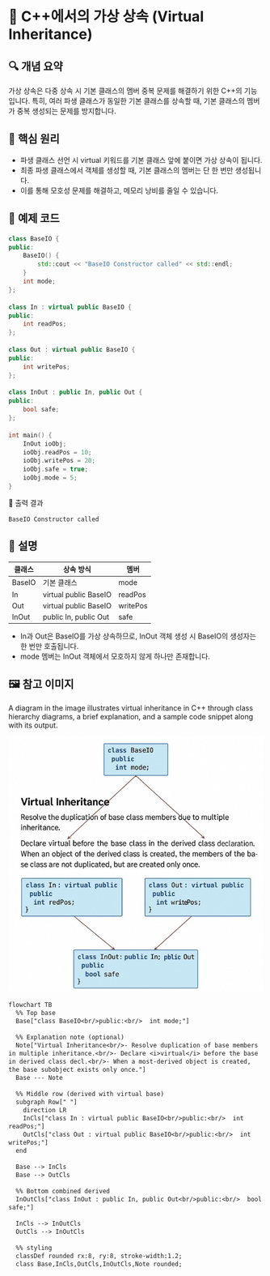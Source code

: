 # 📘 C++에서의 가상 상속 (Virtual Inheritance)

## 🔍 개념 요약
가상 상속은 다중 상속 시 기본 클래스의 멤버 중복 문제를 해결하기 위한 C++의 기능입니다.
특히, 여러 파생 클래스가 동일한 기본 클래스를 상속할 때, 기본 클래스의 멤버가 중복 생성되는 문제를 방지합니다.

## 🧠 핵심 원리
- 파생 클래스 선언 시 virtual 키워드를 기본 클래스 앞에 붙이면 가상 상속이 됩니다.
- 최종 파생 클래스에서 객체를 생성할 때, 기본 클래스의 멤버는 단 한 번만 생성됩니다.
- 이를 통해 모호성 문제를 해결하고, 메모리 낭비를 줄일 수 있습니다.

## 🧱 예제 코드
```cpp
class BaseIO {
public:
    BaseIO() {
        std::cout << "BaseIO Constructor called" << std::endl;
    }
    int mode;
};

class In : virtual public BaseIO {
public:
    int readPos;
};

class Out : virtual public BaseIO {
public:
    int writePos;
};

class InOut : public In, public Out {
public:
    bool safe;
};

int main() {
    InOut ioObj;
    ioObj.readPos = 10;
    ioObj.writePos = 20;
    ioObj.safe = true;
    ioObj.mode = 5;
}
```

🧾 출력 결과
```
BaseIO Constructor called
```


## 📌 설명
| 클래스 | 상속 방식 | 멤버 | 
|--------|---------|-------|
| BaseIO | 기본 클래스 | mode | 
| In | virtual public BaseIO | readPos | 
| Out | virtual public BaseIO | writePos | 
| InOut | public In, public Out | safe | 


- In과 Out은 BaseIO를 가상 상속하므로, InOut 객체 생성 시 BaseIO의 생성자는 한 번만 호출됩니다.
- mode 멤버는 InOut 객체에서 모호하지 않게 하나만 존재합니다.

## 🖼️ 참고 이미지
A diagram in the image illustrates virtual inheritance in C++ through class hierarchy diagrams, a brief explanation, and a sample code snippet along with its output.

![virtual Inheritance](/image/virtualInheritance.jpg)

```mermaid
flowchart TB
  %% Top base
  Base["class BaseIO<br/>public:<br/>  int mode;"]

  %% Explanation note (optional)
  Note["Virtual Inheritance<br/>- Resolve duplication of base members in multiple inheritance.<br/>- Declare <i>virtual</i> before the base in derived class decl.<br/>- When a most-derived object is created, the base subobject exists only once."]
  Base --- Note

  %% Middle row (derived with virtual base)
  subgraph Row[" "]
    direction LR
    InCls["class In : virtual public BaseIO<br/>public:<br/>  int readPos;"]
    OutCls["class Out : virtual public BaseIO<br/>public:<br/>  int writePos;"]
  end

  Base --> InCls
  Base --> OutCls

  %% Bottom combined derived
  InOutCls["class InOut : public In, public Out<br/>public:<br/>  bool safe;"]

  InCls --> InOutCls
  OutCls --> InOutCls

  %% styling
  classDef rounded rx:8, ry:8, stroke-width:1.2;
  class Base,InCls,OutCls,InOutCls,Note rounded;


```


